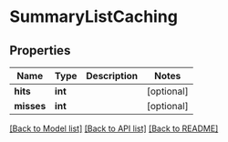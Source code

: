 # SummaryListCaching

## Properties
Name | Type | Description | Notes
------------ | ------------- | ------------- | -------------
**hits** | **int** |  | [optional] 
**misses** | **int** |  | [optional] 

[[Back to Model list]](../README.md#documentation-for-models) [[Back to API list]](../README.md#documentation-for-api-endpoints) [[Back to README]](../README.md)

